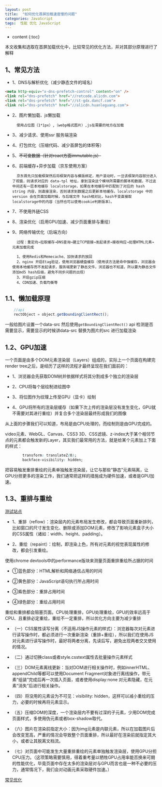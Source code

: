 ```yaml
---
layout: post
title:  "如何优化首屏加载速度慢的问题"
categories: JavaScript
tags:  性能 优化 JavaScript
---
```


* content
{:toc}

本文收集和选取在首屏加载优化中，比较常见的优化方法，并对其部分原理进行了解释




## 1、常见方法

- 1、DNS与解析优化（减少静态文件的域名）

```html
<meta http-equiv="x-dns-prefetch-control" content="on" />
<link rel="dns-prefetch" href="//retcode.alicdn.com">
<link rel="dns-prefetch" href="//st-gdx.dancf.com">
<link rel="dns-prefetch" href="//alicdn.huanleguang.com">
```
- 2、图片懒加载、js懒加载
        
        使用占位图（1*1px）,（webp格式图片）,js在需要的地方在加载

- 3、减少请求、使用ssr 服务端渲染
- 4、打包优化（压缩代码、减少首屏包的体积等）
- 5、~~不可变数据（针对react方面immutable.js）~~
- 6、前端缓存+异步加载（京东使用方案）

        京东首先只加载框架然后将框架内容与模版绑定，用户滚动时，一旦该框架内容部分进入了视窗，则请求对应的 data-tpl 地址，拿到渲染这个模块所需要的脚本和数据，不过这中间还有一层本地缓存 localstorage，如果在本地缓存中匹配到了对应的 hash string 内容，则直接渲染，否则请求到数据之后更新本地缓存。localstorage 中的 version 会在页面加载时候，与后端文件 hash相对比，hash不变直接取localstorage中的内容（当然也可以使用cookie判断版本）。

- 7、不使用外链CSS
- 8、渲染优化（启用GPU加速、减少页面重排与重绘）
- 9、网络传输优化（后端方向）

        过程：重定向→拉取缓存→DNS查询→建立TCP链接→发起请求→接收响应→处理HTML元素→元素加载完成
        
        1、使用Redis和Memecache、加快请求的放回
        2、nginx 开启Etag验证，使用浏览器硬盘缓存（使用该方法是命中强缓存，浏览器会使用本地缓存而不发起请求，服务端更新了静态文件，浏览器也不知道，所以要为静态文件添加md5 hash后缀，避免不同步问题的出现）
        3、开启gzip压缩
        4、CDN加速、负载均衡等



## 1.1、懒加载原理

```js
    //api
    rectObject = object.getBoundingClientRect();
```
一般给图片设置一个data-src 然后使用`getBoundingClientRect()` api 检测是否需要显示，需要显示的时候讲data-src 替换为图片的src 进行加载渲染


## 1.2、GPU加速

一个页面是由多个DOM元素渲染层（Layers）组成的，实际上一个页面在构建完render tree之后，是经历了这样的流程才最终呈现在我们面前的：
- 1、浏览器会先获取DOM树并依据样式将其分割成多个独立的渲染层

- 2、CPU将每个层绘制进绘图中

- 3、将位图作为纹理上传至GPU（显卡）绘制

- 4、GPU将所有的渲染层缓存（如果下次上传的渲染层没有发生变化，GPU就不需要对其进行重绘）并复合多个渲染层最终形成我们的图像

从上面的步骤我们可以知道，布局是由CPU处理的，而绘制则是由GPU完成的。

video元素、WebGL、Canvas、CSS3 3D、CSS滤镜、z-index大于某个相邻节点的元素都会触发新的Layer，其实我们最常用的方法，就是给某个元素加上下面的样式：
```css
        transform: translateZ(0);
        backface-visibility: hidden;  
```
把容易触发重排重绘的元素单独触发渲染层，让它与那些“静态”元素隔离，让GPU分担更多的渲染工作，我们通常把这样的措施成为硬件加速，或者是GPU加速。


## 1.3、重排与重绘
[测试站点](csstriggers.com) 
- 1、重排（reflow）：渲染层内的元素布局发生修改，都会导致页面重新排列，比如窗口的尺寸发生变化、删除或添加DOM元素，修改了影响元素盒子大小的CSS属性（诸如：width、height、padding）。

- 2、重绘（repaint）：绘制，即渲染上色，所有对元素的视觉表现属性的修改，都会引发重绘。

使用chrome devtools中的performance版块来测量页面重排重绘所占据的时间
- ①蓝色部分：HTML解析和网络通信占用的时间

- ②黄色部分：JavaScript语句执行所占用时间

- ③紫色部分：重排占用时间

- ④绿色部分：重绘占用时间

重绘和重排都会阻塞页面。CPU处理重排，GPU处理重绘，GPU的效率远高于CPU、且重排必定重绘，重绘不一定重排，所以优化方向主要为减少重排
- （一）CSS属性读写分离（不适用JS操作元素的样式）：浏览器每次对元素进行读写操作时，都必须进行一次重新渲染（重排+重绘），所以我们在使用JS对元素进行读写操作时，最好将两者分离，先读后写，避免出现两者交叉使用的情况。

- （二）通过切换class或者style.csstext属性去批量操作元素样式

- （三）DOM元素离线更新：当对DOM进行相关操作时，例如innerHTML、appendChild等都可以使用Document Fragment对象进行离线操作，带元素“组装”完成后再一次插入页面，或者使用display:none 对元素隐藏，在元素“消失”后进行相关操作。

- （四）将没用的元素设为不可见：visibility: hidden，这样可以减小重绘的压力，必要的时候再将元素显示。

- （五）压缩DOM的深度，一个渲染层内不要有过深的子元素，少用DOM完成页面样式，多使用伪元素或者box-shadow取代。

- （六）图片在渲染前指定大小：因为img元素是内联元素，所以在加载图片后会改变宽高，严重的情况会导致整个页面重排，所以最好在渲染前就指定其大小，或者让其脱离文档流。

- （七）对页面中可能发生大量重排重绘的元素单独触发渲染层，使用GPU分担CPU压力。（这项策略需要慎用，得着重考量以牺牲GPU占用率能否换来可期的性能优化，毕竟页面中存在太多的渲染层对与GPU而言也是一种不必要的压力，通常情况下，我们会对动画元素采取硬件加速。）

[常见优化](https://www.cnblogs.com/xianyulaodi/p/5755079.html)